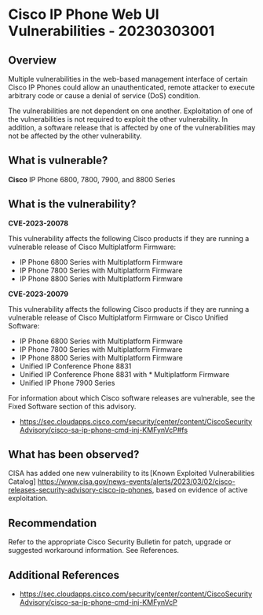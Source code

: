 # Cisco IP Phone Web UI Vulnerabilities - 20230303001

## Overview

Multiple vulnerabilities in the web-based management interface of certain Cisco IP Phones could allow an unauthenticated, remote attacker to execute arbitrary code or cause a denial of service (DoS) condition.

The vulnerabilities are not dependent on one another. Exploitation of one of the vulnerabilities is not required to exploit the other vulnerability. In addition, a software release that is affected by one of the vulnerabilities may not be affected by the other vulnerability.

## What is vulnerable?

**Cisco** IP Phone 6800, 7800, 7900, and 8800 Series

## What is the vulnerability?

**CVE-2023-20078**

This vulnerability affects the following Cisco  products if they are running a vulnerable release of Cisco Multiplatform Firmware:

* IP Phone 6800 Series with Multiplatform Firmware
* IP Phone 7800 Series with Multiplatform Firmware
* IP Phone 8800 Series with Multiplatform Firmware

**CVE-2023-20079**

This vulnerability affects the following Cisco products if they are running a vulnerable release of Cisco Multiplatform Firmware or Cisco Unified Software:

* IP Phone 6800 Series with Multiplatform Firmware
* IP Phone 7800 Series with Multiplatform Firmware
* IP Phone 8800 Series with Multiplatform Firmware
* Unified IP Conference Phone 8831
* Unified IP Conference Phone 8831 with * Multiplatform Firmware
* Unified IP Phone 7900 Series

For information about which Cisco software releases are vulnerable, see the Fixed Software section of this advisory.

* <https://sec.cloudapps.cisco.com/security/center/content/CiscoSecurityAdvisory/cisco-sa-ip-phone-cmd-inj-KMFynVcP#fs>

## What has been observed?

CISA has added one new vulnerability to its [Known Exploited Vulnerabilities Catalog] <https://www.cisa.gov/news-events/alerts/2023/03/02/cisco-releases-security-advisory-cisco-ip-phones>, based on evidence of active exploitation.

## Recommendation

Refer to the appropriate Cisco Security Bulletin for patch, upgrade or suggested workaround information. See References.

## Additional References

* <https://sec.cloudapps.cisco.com/security/center/content/CiscoSecurityAdvisory/cisco-sa-ip-phone-cmd-inj-KMFynVcP>
